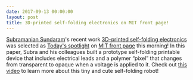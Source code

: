 ```yaml
---
date: 2017-09-13 00:00:00
layout: post
title: 3D-printed self-folding electronics on MIT front page!
---
```


[Subramanian Sundaram](http://web.mit.edu/subras/www/)'s recent work [3D-printed self-folding electronics](http://web.mit.edu/subras/www/ACS_AMI_17.pdf) was selected as [Today's spotlight](http://news.mit.edu/2017/peel-and-go-printable-structures-fold-themselves-0913) on [MIT front page](http://web.mit.edu/) this morning! In this paper, Subra and his colleagues built a prototype self-folding printable device that includes electrical leads and a polymer “pixel” that changes from transparent to opaque when a voltage is applied to it. Check out [this video](https://youtu.be/qOW8GrAIvzY) to learn more about this tiny and cute self-folding robot!
